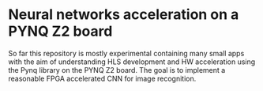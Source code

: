 # Neural networks acceleration on a PYNQ Z2 board
So far this repository is mostly experimental containing many small apps with the aim of understanding HLS development and HW acceleration using the Pynq library on the PYNQ Z2 board. The goal is to implement a reasonable FPGA accelerated CNN for image recognition. 
